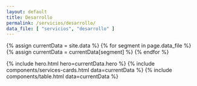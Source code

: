 ```yaml
---
layout: default
title: Desarrollo
permalink: /servicios/desarrollo/
data_file: [ "servicios", "desarrollo" ]
---
```

{% assign currentData = site.data %}
{% for segment in page.data_file %}
  {% assign currentData = currentData[segment] %}
{% endfor %}

{% include hero.html hero=currentData.hero %}
{% include components/services-cards.html data=currentData %}
{% include components/table.html data=currentData %}